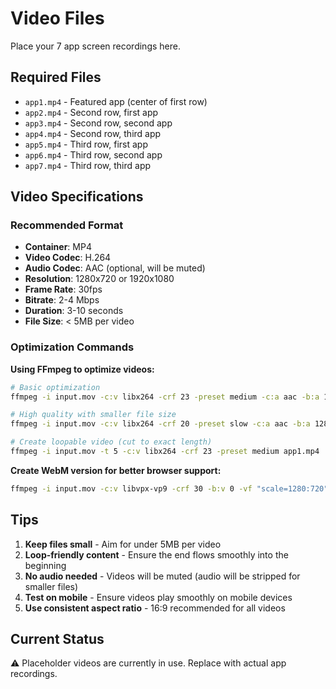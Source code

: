 # Video Files

Place your 7 app screen recordings here.

## Required Files

- `app1.mp4` - Featured app (center of first row)
- `app2.mp4` - Second row, first app
- `app3.mp4` - Second row, second app
- `app4.mp4` - Second row, third app
- `app5.mp4` - Third row, first app
- `app6.mp4` - Third row, second app
- `app7.mp4` - Third row, third app

## Video Specifications

### Recommended Format
- **Container**: MP4
- **Video Codec**: H.264
- **Audio Codec**: AAC (optional, will be muted)
- **Resolution**: 1280x720 or 1920x1080
- **Frame Rate**: 30fps
- **Bitrate**: 2-4 Mbps
- **Duration**: 3-10 seconds
- **File Size**: < 5MB per video

### Optimization Commands

**Using FFmpeg to optimize videos:**

```bash
# Basic optimization
ffmpeg -i input.mov -c:v libx264 -crf 23 -preset medium -c:a aac -b:a 128k -vf "scale=1280:720" app1.mp4

# High quality with smaller file size
ffmpeg -i input.mov -c:v libx264 -crf 20 -preset slow -c:a aac -b:a 128k -vf "scale=1920:1080" app1.mp4

# Create loopable video (cut to exact length)
ffmpeg -i input.mov -t 5 -c:v libx264 -crf 23 -preset medium app1.mp4
```

**Create WebM version for better browser support:**

```bash
ffmpeg -i input.mov -c:v libvpx-vp9 -crf 30 -b:v 0 -vf "scale=1280:720" app1.webm
```

## Tips

1. **Keep files small** - Aim for under 5MB per video
2. **Loop-friendly content** - Ensure the end flows smoothly into the beginning
3. **No audio needed** - Videos will be muted (audio will be stripped for smaller files)
4. **Test on mobile** - Ensure videos play smoothly on mobile devices
5. **Use consistent aspect ratio** - 16:9 recommended for all videos

## Current Status

⚠️ Placeholder videos are currently in use. Replace with actual app recordings.

